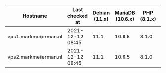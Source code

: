| Hostname              | Last checked at  | Debian (11.x) | MariaDB (10.6.x) | PHP (8.1.x)                                 | Nginx (1.20.x) | Composer (2.1.x) | RabbitMQ (3.9.11) | Erlang (24) |
|-----------------------|------------------|---------------|------------------|---------------------------------------------|----------------|------------------|-------------------|-------------|
| vps1.markmeijerman.nl | 2021-12-12 08:45 | 11.1 | 10.6.5 | 8.1.0 | 1.20.2 | 2.1.14 |  |  |
| vps2.markmeijerman.nl | 2021-12-12 08:45 | 11.1 | 10.6.5 | 8.1.0 | 1.20.2 | 2.1.14 | 3.9.11 | 23 |
